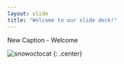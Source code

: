 ```yaml
---
layout: slide
title: "Welcome to our slide deck!"
---
```


New Caption - Welcome

![snowoctocat](https://octodex.github.com/images/snowoctocat.png)
{: .center}
